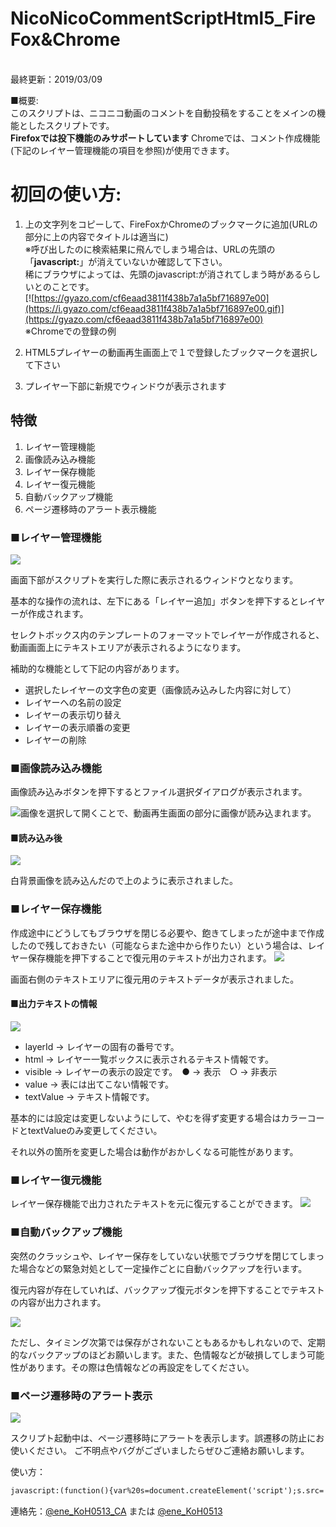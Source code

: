 ﻿# NicoNicoCommentScriptHtml5_FireFox&Chrome<br>
<br>
最終更新：2019/03/09  

■概要:  
このスクリプトは、ニコニコ動画のコメントを自動投稿をすることをメインの機能としたスクリプトです。  
**Firefoxでは投下機能のみサポートしています**
Chromeでは、コメント作成機能(下記のレイヤー管理機能の項目を参照)が使用できます。

# 初回の使い方:  
1. 上の文字列をコピーして、FireFoxかChromeのブックマークに追加(URLの部分に上の内容でタイトルは適当に)  
※呼び出したのに検索結果に飛んでしまう場合は、URLの先頭の「**javascript:**」が消えていないか確認して下さい。  
稀にブラウザによっては、先頭のjavascript:が消されてしまう時があるらしいとのことです。    
[![https://gyazo.com/cf6eaad3811f438b7a1a5bf716897e00](https://i.gyazo.com/cf6eaad3811f438b7a1a5bf716897e00.gif)](https://gyazo.com/cf6eaad3811f438b7a1a5bf716897e00)<br>
※Chromeでの登録の例

2. HTML5プレイヤーの動画再生画面上で１で登録したブックマークを選択して下さい
3. プレイヤー下部に新規でウィンドウが表示されます

<h2>特徴</h2>
<ol>
 	<li>レイヤー管理機能</li>
 	<li>画像読み込み機能</li>
 	<li>レイヤー保存機能</li>
 	<li>レイヤー復元機能</li>
 	<li>自動バックアップ機能</li>
 	<li>ページ遷移時のアラート表示機能</li>
</ol>
<h3>■レイヤー管理機能</h3>
<img src="https://i.gyazo.com/a450011985b279216dd30163cfa2d360.png" />

画面下部がスクリプトを実行した際に表示されるウィンドウとなります。

基本的な操作の流れは、左下にある「レイヤー追加」ボタンを押下するとレイヤーが作成されます。

セレクトボックス内のテンプレートのフォーマットでレイヤーが作成されると、動画画面上にテキストエリアが表示されるようになります。

補助的な機能として下記の内容があります。
<ul>
 	<li>選択したレイヤーの文字色の変更（画像読み込みした内容に対して）</li>
 	<li>レイヤーへの名前の設定</li>
 	<li>レイヤーの表示切り替え</li>
 	<li>レイヤーの表示順番の変更</li>
 	<li>レイヤーの削除</li>
</ul>
<h3>■画像読み込み機能</h3>
画像読み込みボタンを押下するとファイル選択ダイアログが表示されます。

<img src="https://i.gyazo.com/9457051097cdd52ffa4c22d1f94e9c8a.png" />画像を選択して開くことで、動画再生画面の部分に画像が読み込まれます。
<h4>■読み込み後</h4>
<img src="https://i.gyazo.com/9f31fd3acba97aae5655a07c36aa55ae.png" />

白背景画像を読み込んだので上のように表示されました。
<h3>■レイヤー保存機能</h3>
作成途中にどうしてもブラウザを閉じる必要や、飽きてしまったが途中まで作成したので残しておきたい（可能ならまた途中から作りたい）という場合は、レイヤー保存機能を押下することで復元用のテキストが出力されます。

<img src="https://i.gyazo.com/610f875f69caa779451e39c4e8611d0b.png" />

画面右側のテキストエリアに復元用のテキストデータが表示されました。
<h4>■出力テキストの情報</h4>
<img src="https://i.gyazo.com/17818d1b78371f70f4aba45399d792d3.png" />
<ul>
 	<li>layerId -&gt; レイヤーの固有の番号です。</li>
 	<li>html -&gt; レイヤー一覧ボックスに表示されるテキスト情報です。</li>
 	<li>visible -&gt; レイヤーの表示の設定です。　● -&gt; 表示　○ -&gt; 非表示</li>
 	<li>value -&gt; 表には出てこない情報です。</li>
 	<li>textValue -&gt; テキスト情報です。</li>
</ul>
基本的には設定は変更しないようにして、やむを得ず変更する場合はカラーコードとtextValueのみ変更してください。

それ以外の箇所を変更した場合は動作がおかしくなる可能性があります。
<h3>■レイヤー復元機能</h3>
レイヤー保存機能で出力されたテキストを元に復元することができます。

<img src="https://i.gyazo.com/c02a008fb1f85ac32641cc6cfd010874.gif" />
<h3>■自動バックアップ機能</h3>
突然のクラッシュや、レイヤー保存をしていない状態でブラウザを閉じてしまった場合などの緊急対処として一定操作ごとに自動バックアップを行います。

復元内容が存在していれば、バックアップ復元ボタンを押下することでテキストの内容が出力されます。

<img src="https://i.gyazo.com/6d9d60b6eaaff5d162418961180fa769.gif" />

ただし、タイミング次第では保存がされないこともあるかもしれないので、定期的なバックアップのほどお願いします。また、色情報などが破損してしまう可能性があります。その際は色情報などの再設定をしてください。
<h3>■ページ遷移時のアラート表示</h3>
<img src="https://i.gyazo.com/d6eede8511b9959946a42814d53f90d5.gif" />

スクリプト起動中は、ページ遷移時にアラートを表示します。誤遷移の防止にお使いください。
ご不明点やバグがございましたらぜひご連絡お願いします。

使い方：<br>
```html
javascript:(function(){var%20s=document.createElement('script');s.src='https://eneko0513.github.io/NicoNicoCommentScriptHtml5_FireFox-Chrome/html5_nico_firefox.js';document.getElementsByTagName('head')[0].appendChild(s);})();
```

連絡先：<a href="https://twitter.com/ene_KoH0513_CA">@ene_KoH0513_CA</a> または <a href="https://twitter.com/ene_KoH0513">@ene_KoH0513</a>
